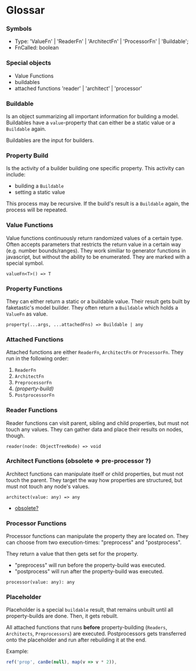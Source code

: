 # Glossar

### Symbols

- Type: 'ValueFn' | 'ReaderFn' | 'ArchitectFn' | 'ProcessorFn' | 'Buildable';
- FnCalled: boolean

### Special objects

- Value Functions
- buildables
- attached functions 'reader' | 'architect' | 'processor'

### Buildable

Is an object summarizing all important information for building a model.
Buildables have a `value`-property that can either be a static value or a `Buildable` again.

Buildables are the input for builders.

### Property Build

Is the activity of a builder building one specific property. This activity can include:

- building a `Buildable`
- setting a static value

This process may be recursive. If the build's result is a `Buildable` again,
the process will be repeated.

### Value Functions

Value functions continuously return randomized values of a certain type. Often accepts parameters
that restricts the return value in a certain way (e.g. number bounds/ranges). They work similiar
to generator functions in javascript, but without the ability to be enumerated.
They are marked with a special symbol.

`valueFn<T>() => T`

### Property Functions

They can either return a static or a buildable value. Their result gets built by
faketastic's model builder. They often return a
`Buildable` which holds a `ValueFn` as value.

`property(...args, ...attachedFns) => Buildable | any`

### Attached Functions

Attached functions are either `ReaderFn`, `ArchitectFn` or `ProcessorFn`.
They run in the following order:

1. `ReaderFn`
2. `ArchitectFn`
3. `PreprocessorFn`
4. _(property-build)_
5. `PostprocessorFn`

### Reader Functions

Reader functions can visit parent, sibling and child properties, but must not touch any values.
They can gather data and place their results on nodes, though.

`reader(node: ObjectTreeNode) => void`

### Architect Functions (obsolete => pre-processor ?)

Architect functions can manipulate itself or child properties, but must not touch the parent.
They target the way how properties are structured, but must not touch any node's values.

`architect(value: any) => any`

- [obsolete?](./responsibilities.md#ArchitectFn-obsolete?)

### Processor Functions

Processor functions can manipulate the property they are located on.
They can choose from two execution-times: "preprocess" and "postprocess".

They return a value that then gets set for the property.

- "preprocess" will run before the property-build was executed.
- "postprocess" will run after the property-build was executed.

`processor(value: any): any`

### Placeholder

Placeholder is a special `buildable` result, that remains unbuilt until all property-builds are done.
Then, it gets rebuilt.

All attached functions that runs **before** property-building (`Readers`, `Architects`, `Preprocessors`) are executed.
Postprocessors gets transferred onto the placeholder and run after rebuilding it at the end.

Example:

```ts
ref('prop', canBe(null), map(v => v * 2)),
```
